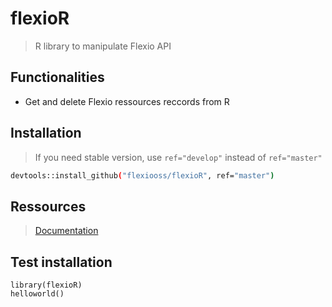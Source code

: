 # flexioR  
> R library to manipulate Flexio API

## Functionalities  
* Get and delete Flexio ressources reccords from R

## Installation  
> If you need stable version, use ``ref="develop"`` instead of ``ref="master"``
```bash
devtools::install_github("flexiooss/flexioR", ref="master")
```
## Ressources  
> [Documentation](https://rawgit.com/flexiooss/flexioR/master/docs/index.html)

## Test installation  
```
library(flexioR)  
helloworld()
```
